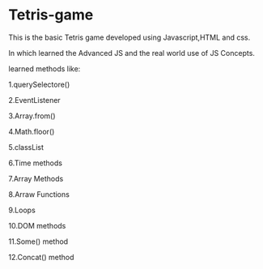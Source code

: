 # Tetris-game
This is the basic Tetris game developed using Javascript,HTML and css.

In which learned the Advanced JS and the real world use of JS Concepts.

learned methods like:

1.querySelectore()

2.EventListener

3.Array.from()

4.Math.floor()

5.classList

6.Time methods

7.Array Methods

8.Arraw Functions

9.Loops

10.DOM methods

11.Some() method

12.Concat() method
